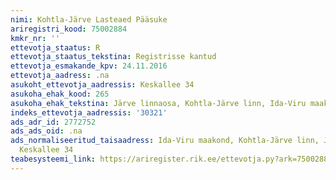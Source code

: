```yaml
---
nimi: Kohtla-Järve Lasteaed Pääsuke
ariregistri_kood: 75002884
kmkr_nr: ''
ettevotja_staatus: R
ettevotja_staatus_tekstina: Registrisse kantud
ettevotja_esmakande_kpv: 24.11.2016
ettevotja_aadress: .na
asukoht_ettevotja_aadressis: Keskallee 34
asukoha_ehak_kood: 265
asukoha_ehak_tekstina: Järve linnaosa, Kohtla-Järve linn, Ida-Viru maakond
indeks_ettevotja_aadressis: '30321'
ads_adr_id: 2772752
ads_ads_oid: .na
ads_normaliseeritud_taisaadress: Ida-Viru maakond, Kohtla-Järve linn, Järve linnaosa,
  Keskallee 34
teabesysteemi_link: https://ariregister.rik.ee/ettevotja.py?ark=75002884&ref=rekvisiidid
---
```

